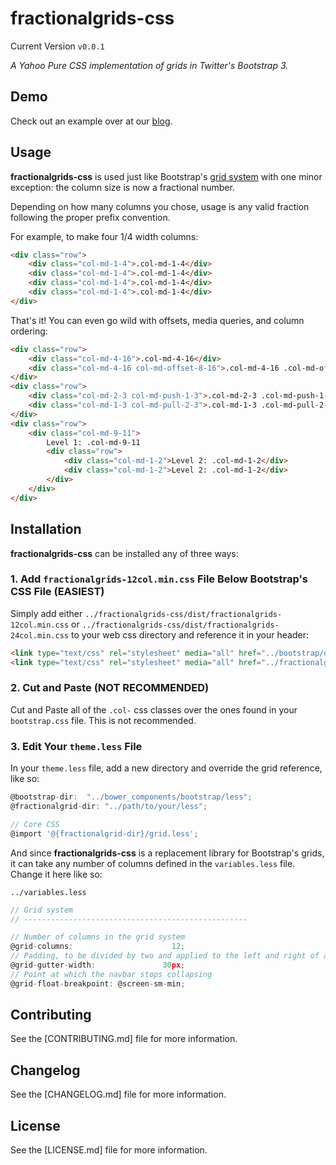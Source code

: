 # fractionalgrids-css

Current Version `v0.0.1`

*A Yahoo Pure CSS implementation of grids in Twitter's Bootstrap 3.*

## Demo

Check out an example over at our [blog](http://appdev-confluence.mesd.k12.or.us:8090/display/APPDEV/Yahoo+Pure+Grids+with+Twitter+Bootstrap).

## Usage

**fractionalgrids-css** is used just like Bootstrap's [grid system](http://getbootstrap.com/css/#grid) with one minor exception:
the column size is now a fractional number.

Depending on how many columns you chose, usage is any valid fraction following the proper prefix convention.

For example, to make four 1/4 width columns:

```html
<div class="row">
    <div class="col-md-1-4">.col-md-1-4</div>
    <div class="col-md-1-4">.col-md-1-4</div>
    <div class="col-md-1-4">.col-md-1-4</div>
    <div class="col-md-1-4">.col-md-1-4</div>
</div>
```

That's it! You can even go wild with offsets, media queries, and column ordering:

```html
<div class="row">
    <div class="col-md-4-16">.col-md-4-16</div>
    <div class="col-md-4-16 col-md-offset-8-16">.col-md-4-16 .col-md-offset-8-16</div>
</div>
<div class="row">
    <div class="col-md-2-3 col-md-push-1-3">.col-md-2-3 .col-md-push-1-3</div>
    <div class="col-md-1-3 col-md-pull-2-3">.col-md-1-3 .col-md-pull-2-3</div>
</div>
<div class="row">
    <div class="col-md-9-11">
        Level 1: .col-md-9-11
        <div class="row">
            <div class="col-md-1-2">Level 2: .col-md-1-2</div>
            <div class="col-md-1-2">Level 2: .col-md-1-2</div>
        </div>
    </div>
</div>
```

## Installation

**fractionalgrids-css** can be installed any of three ways:

### 1. Add `fractionalgrids-12col.min.css` File Below Bootstrap's CSS File (EASIEST)

Simply add either `../fractionalgrids-css/dist/fractionalgrids-12col.min.css` or `../fractionalgrids-css/dist/fractionalgrids-24col.min.css`
to your web css directory and reference it in your header:

```html
<link type="text/css" rel="stylesheet" media="all" href="../bootstrap/dist/css/bootstrap.min.css">
<link type="text/css" rel="stylesheet" media="all" href="../fractionalgrids-css/dist/fractionalgrids-12col.min.css">
```

### 2. Cut and Paste (NOT RECOMMENDED)

Cut and Paste all of the `.col-` css classes over the ones found in your `bootstrap.css` file.
This is not recommended.

### 3. Edit Your `theme.less` File

In your `theme.less` file, add a new directory and override the grid reference, like so:

```javascript
@bootstrap-dir:  "../bower_components/bootstrap/less";
@fractionalgrid-dir: "../path/to/your/less";

// Core CSS
@import '@{fractionalgrid-dir}/grid.less';
```

And since **fractionalgrids-css** is a replacement library for Bootstrap's grids, it can take any number of columns defined in the `variables.less` file.
Change it here like so:

`../variables.less`

```javascript
// Grid system
// --------------------------------------------------

// Number of columns in the grid system
@grid-columns:                      12;
// Padding, to be divided by two and applied to the left and right of all columns
@grid-gutter-width:               30px;
// Point at which the navbar stops collapsing
@grid-float-breakpoint: @screen-sm-min;
```

## Contributing

See the [CONTRIBUTING.md] file for more information.

## Changelog

See the [CHANGELOG.md] file for more information.

## License

See the [LICENSE.md] file for more information.